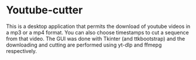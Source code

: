# Youtube-cutter

This is a desktop application that permits the download of youtube videos in a mp3 or a mp4 format. You can also choose timestamps to cut a sequence from that video.
The GUI was done with Tkinter (and ttkbootstrap) and the downloading and cutting are performed using yt-dlp and ffmepg respectively.

![]()

